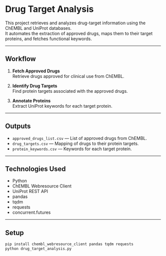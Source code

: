 # Drug Target Analysis

This project retrieves and analyzes drug-target information using the ChEMBL and UniProt databases.  
It automates the extraction of approved drugs, maps them to their target proteins, and fetches functional keywords.

---

## Workflow

1. **Fetch Approved Drugs**  
   Retrieve drugs approved for clinical use from ChEMBL.

2. **Identify Drug Targets**  
   Find protein targets associated with the approved drugs.

3. **Annotate Proteins**  
   Extract UniProt keywords for each target protein.

---

## Outputs

- `approved_drugs_list.csv` — List of approved drugs from ChEMBL.
- `drug_targets.csv` — Mapping of drugs to their protein targets.
- `protein_keywords.csv` — Keywords for each target protein.

---

## Technologies Used

- Python
- ChEMBL Webresource Client
- UniProt REST API
- pandas
- tqdm
- requests
- concurrent.futures

---

## Setup

```bash
pip install chembl_webresource_client pandas tqdm requests
python drug_target_analysis.py
